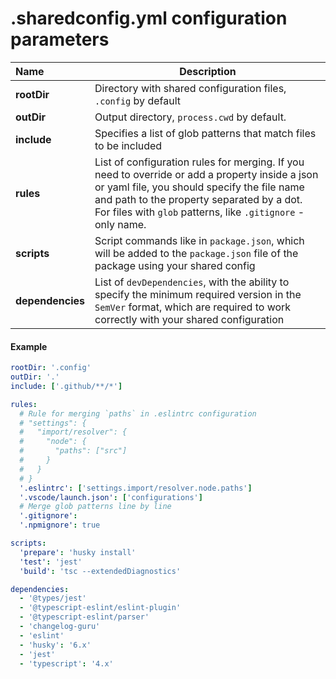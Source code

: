 # .sharedconfig.yml configuration parameters

| Name             | Description                                                                                                                                                                                                                                                 |
| :--------------- | ----------------------------------------------------------------------------------------------------------------------------------------------------------------------------------------------------------------------------------------------------------- |
| **rootDir**      | Directory with shared configuration files, `.config` by default                                                                                                                                                                                             |
| **outDir**       | Output directory, `process.cwd` by default.                                                                                                                                                                                                                 |
| **include**      | Specifies a list of glob patterns that match files to be included                                                                                                                                                                                           |
| **rules**        | List of configuration rules for merging. If you need to override or add a property inside a json or yaml file, you should specify the file name and path to the property separated by a dot. For files with `glob` patterns, like `.gitignore` - only name. |
| **scripts**      | Script commands like in `package.json`, which will be added to the `package.json` file of the package using your shared config                                                                                                                      |
| **dependencies** | List of `devDependencies`, with the ability to specify the minimum required version in the `SemVer` format, which are required to work correctly with your shared configuration                                                                             |

#### Example

```yaml
rootDir: '.config'
outDir: '.'
include: ['.github/**/*']

rules:
  # Rule for merging `paths` in .eslintrc configuration
  # "settings": {
  #   "import/resolver": {
  #     "node": {
  #       "paths": ["src"]
  #     }
  #   }
  # }
  '.eslintrc': ['settings.import/resolver.node.paths']
  '.vscode/launch.json': ['configurations']
  # Merge glob patterns line by line
  '.gitignore':
  '.npmignore': true

scripts:
  'prepare': 'husky install'
  'test': 'jest'
  'build': 'tsc --extendedDiagnostics'

dependencies:
  - '@types/jest'
  - '@typescript-eslint/eslint-plugin'
  - '@typescript-eslint/parser'
  - 'changelog-guru'
  - 'eslint'
  - 'husky': '6.x'
  - 'jest'
  - 'typescript': '4.x'
```
